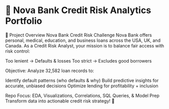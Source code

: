 # 🏦 Nova Bank Credit Risk Analytics Portfolio
📖 Project Overview
Nova Bank Credit Risk Challenge
Nova Bank offers personal, medical, education, and business loans across the USA, UK, and Canada. As a Credit Risk Analyst, your mission is to balance fair access with risk control:

Too lenient → Defaults & losses
Too strict → Excludes good borrowers

Objective: Analyze 32,582 loan records to:

Identify default patterns (who defaults & why)
Build predictive insights for accurate, unbiased decisions
Optimize lending for profitability + inclusion

Repo Focus: EDA, Visualizations, Correlations, SQL Queries, & Model Prep
Transform data into actionable credit risk strategy! 🚀
